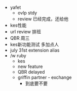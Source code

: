- yafet
	- ovlp stdy
	- review 已经完成，还给他
- kes性能
- url review 排班
- QBR 周三
- kes新功能测试 多加点人
- july 31st extension alias
- /w ruby
	- kes
	- new feature
	- QBR delayed
	- griffin partner - exchange
		- 到底要不要